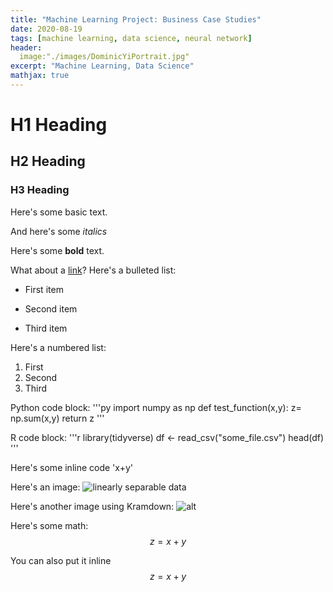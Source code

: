 ```yaml
---
title: "Machine Learning Project: Business Case Studies"
date: 2020-08-19
tags: [machine learning, data science, neural network]
header:
  image:"./images/DominicYiPortrait.jpg"
excerpt: "Machine Learning, Data Science"
mathjax: true
---
```



# H1 Heading

## H2 Heading

### H3 Heading


Here's some basic text.

And here's some *italics*

Here's some **bold** text.

What about a [link](https://github.com/yoonkwon-yi)?
Here's a bulleted list:

* First item
+ Second item
- Third item


Here's a numbered list:
1. First
2. Second
3. Third


Python code block:
'''py
import numpy as np
def test_function(x,y):
  z= np.sum(x,y)
  return z
'''




R code block:
'''r
library(tidyverse)
df <- read_csv("some_file.csv")
head(df)
'''

Here's some inline code 'x+y'

Here's an image:
<img src="{{site.url}}{{site.baseurl}}/images/DominicYiPortrait.jpg" alt="linearly separable data">


Here's another image using Kramdown:
![alt]({{site.url}}{{site.baseurl}}/images/DominicYiPortrait.jpg)

Here's some math:
$$z=x+y$$

You can also put it inline $$z=x+y$$
